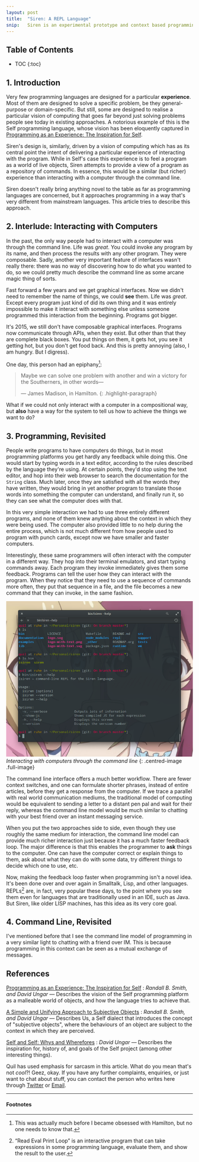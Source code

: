 ```yaml
---
layout: post
title:  "Siren: A REPL Language"
snip:   Siren is an experimental prototype and context based programming language designed to be used in the REPL, in a similar vein to the Unix shell.
---
```


<h2>Table of Contents</h2>

  * TOC
{:toc}

## 1. Introduction

Very few programming languages are designed for a particular
**experience**. Most of them are designed to solve a specific problem,
be they general-purpose or domain-specific. But still, some are designed
to realise a particular vision of computing that goes far beyond just
solving problems people see today in existing approaches. A notorious
example of this is the Self programming language, whose vision has been
eloquently captured in
[Programming as an Experience: The Inspiration for Self][self-experience].

Siren's design is, similarly, driven by a vision of computing which has
as its central point the intent of delivering a particular experience of
interacting with the program. While in Self's case this experience is to
feel a program as a world of live objects, Siren attempts to provide a
view of a program as a repository of commands. In essence, this would be
a similar (but richer) experience than interacting with a computer
through the command line.

Siren doesn't really bring anything novel to the table as far as
programming languages are concerned, but it approaches programming in a
way that's very different from mainstream languages. This article tries
to describe this approach.


## 2. Interlude: Interacting with Computers

In the past, the only way people had to interact with a computer was
through the command line. Life was *great*. You could invoke any program
by its name, and then process the results with any other
program. They were composable. Sadly, another very important feature of
interfaces wasn't really there: there was no way of discovering how to
do what you wanted to do, so we could pretty much describe the command
line as some arcane magic thing of sorts.

Fast forward a few years and we get graphical interfaces. Now we didn't
need to remember the name of things, we could **see** them. Life was
*great*. Except every program just kind of did its own thing and it was
entirely impossible to make it interact with something else unless
someone programmed this interaction from the beginning. Programs got
bigger.

It's 2015, we still don't have composable graphical interfaces. Programs
now communicate through APIs, when they exist. But other than that they
are complete black boxes. You put things on them, it gets hot, you see
it getting hot, but you don't get food back. And this is pretty annoying
(also, I am hungry. But I digress).

One day, this person had an epiphany[^1]:

> Maybe we can solve one problem with another and win a victory for the
> Southerners, in other words—
>
> — James Madison, in Hamilton.
{: .highlight-paragraph}

What if we could not only interact with a computer in a compositional
way, but **also** have a way for the system to tell us how to achieve
the things we want to do?


## 3. Programming, Revisited

People write programs to have computers do things, but in most
programming platforms you get hardly any feedback while doing this. One
would start by typing words in a text editor, according to the rules
described by the language they're using. At certain points, they'd stop
using the text editor, and hop into their web browser to search the
documentation for the `String` class. Much later, once they are
satisfied with all the words they have written, they would bring in yet
another program to translate those words into something the computer can
understand, and finally run it, so they can see what the computer does
with that.

In this very simple interaction we had to use three entirely different
programs, and none of them knew anything about the context in which they
were being used. The computer also provided little to no help during the
entire process, which is not much different from how people used to
program with punch cards, except now we have smaller and faster
computers.

Interestingly, these same programmers will often interact with the
computer in a different way. They hop into their terminal emulators, and
start typing commands away. Each program they invoke immediately gives
them some feedback. Programs can tell the user how they can interact
with the program. When they notice that they need to use a sequence of
commands more often, they put that sequence in a file, and the file
becomes a new command that they can invoke, in the same fashion.

![](/files/2015/12/siren-01.png)
*Interacting with computers through the command line*
{: .centred-image .full-image}

The command line interface offers a much better workflow. There are
fewer context switches, and one can formulate shorter phrases, instead
of entire articles, before they get a response from the computer. If we
trace a parallel with real world communication mediums, the traditional
model of computing would be equivalent to sending a letter to a distant
pen pal and wait for their reply, whereas the command line model would
be much similar to chatting with your best friend over an instant
messaging service.

When you put the two approaches side to side, even though they use
roughly the same medium for interaction, the command line model can
provide much richer interaction just because it has a much faster
feedback loop. The major difference is that this enables the programmer
to **ask** things to the computer. One can have the computer correct or
explain things to them, ask about what they can do with some data, try
different things to decide which one to use, etc.

Now, making the feedback loop faster when programming isn't a novel
idea. It's been done over and over again in Smalltalk, Lisp, and other
languages. REPLs[^2] are, in fact, very popular these days, to the point
where you see them even for languages that are traditionally used in an
IDE, such as Java. But Siren, like older LISP machines, has this idea as
its very core goal.


## 4. Command Line, Revisited

I've mentioned before that I see the command line model of programming
in a very similar light to chatting with a friend over IM. This is
because programming in this context can be seen as a mutual exchange of
messages.









## References

[Programming as an Experience: The Inspiration for Self][self-experience]
: *Randall B. Smith, and David Ungar* —
  Describes the vision of the Self programming platform as a malleable
  world of objects, and how the language tries to achieve that.

[A Simple and Unifying Approach to Subjective Objects](http://dl.acm.org/citation.cfm?id=246311)
: *Randall B. Smith, and David Ungar* —
  Describes Us, a Self dialect that introduces the concept of
  "subjective objects", where the behaviours of an object are subject to
  the context in which they are perceived.

[Self and Self: Whys and Wherefores](https://www.youtube.com/watch?v=3ka4KY7TMTU)
: *David Ungar* —
  Describes the inspiration for, history of, and goals of the Self
  project (among other interesting things).


<div class="contact-footer">
    Quil has used emphasis for sarcasm in this article. What do you mean
    that's not <em>cool</em>?! Geez, okay. If you have any further complaints,
    enquiries, or just want to chat about stuff, you can contact the
    person who writes here through <a
    href="https://twitter.com/robotlolita">Twitter</a> or <a
    href="mailto:queen@robotlolita.me">Email</a>.
</div>


- - -

<h4 class="normalcase borderless">Footnotes</h4>

[^1]: 
    This was actually much before I became obsessed with Hamilton, but
    no one needs to know that.

[^2]:
    “Read Eval Print Loop” is an interactive program that can take
    expressions in some programming language, evaluate them, and show
    the result to the user.

[self-experience]: http://bibliography.selflanguage.org/programming-as-experience.html


<!--
Local Variables:
ispell-local-dictionary: "british"
fill-column: 72
End:
-->

